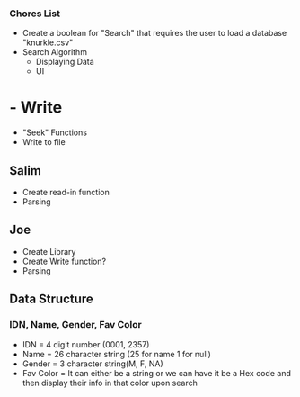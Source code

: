 ### Chores List
  - Create a boolean for "Search" that requires the user to load a database "knurkle.csv"
  - Search Algorithm
    - Displaying Data
    - UI
# - Write
  - "Seek" Functions
  - Write to file
  
  
  
## Salim
- Create read-in function
- Parsing

## Joe
- Create Library
- Create Write function?
- Parsing



## Data Structure
### IDN, Name, Gender, Fav Color

 - IDN = 4 digit number (0001, 2357)
 - Name = 26 character string (25 for name 1 for null)
 - Gender = 3 character string(M, F, NA)
 - Fav Color = It can either be a string or we can have it be a Hex code and then display their info in that color upon search
